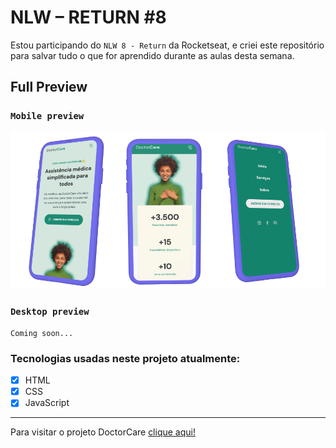 # NLW – RETURN #8

Estou participando do `NLW 8 - Return` da Rocketseat, e criei este repositório para salvar tudo o que for aprendido durante as aulas desta semana.

## Full Preview

### `Mobile preview`

![mobile-1](assets/screenshots/mobile.png)

### `Desktop preview`

```
Coming soon...
```

### Tecnologias usadas neste projeto atualmente:

- [x] HTML
- [x] CSS
- [x] JavaScript

---

Para visitar o projeto DoctorCare [clique aqui!](https://lucianosants.github.io/nlw-return-8-origin/)
